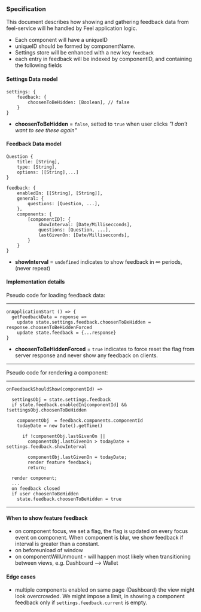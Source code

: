 ### Specification

This document describes how showing and gathering feedback data from feel-service will he handled by Feel application logic. 


- Each component will have a uniqueID
- uniqueID should be formed by componentName. 
- Settings store will be enhanced with a new key `feedback`
- each entry in feedback will be indexed by componentID, and containing the following fields

#### Settings Data model
```
settings: {
	feedback: {
    	choosenToBeHidden: [Boolean], // false
	}
}
```

- **choosenToBeHidden** = `false`, setted to `true` when user clicks _"I don't want to see these again"_

#### Feedback Data model


```
Question {
	title: [String],
	type: [String],
	options: [[String],...]
}
```


```
feedback: {
  	enabledIn: [[String], [String]],
	general: {
		questions: [Question, ...],
	},
	components: {
		[componentID]: { 
			showInterval: [Date/Millisecconds],
			questions: [Question, ...],
			lastGivenOn: [Date/Millisecconds],
		}
	}
}
```
- **showInterval** = `undefined` indicates to show feedback in &#8734; periods, (never repeat)

#### Implementation details

Pseudo code for loading feedback data:

---

```
onApplicationStart () => {
  getFeedbackData = reponse =>
    update state.settings.feedback.choosenToBeHidden = response.choosenToBeHiddenForced
    update state.feedback = {...response}
}
```
- **choosenToBeHiddenForced** = `true` indicates to force reset the flag from server response and never show any feedback on clients.


---

Pseudo code for rendering a component:

---

```
onFeedbackShouldShow(componentId) =>

  settingsObj = state.settings.feedback
  if state.feedback.enabledIn[componentId] && !settingsObj.choosenToBeHidden

    componentObj  = feedback.components.componentId
    todayDate = new Date().getTime()

      if !componentObj.lastGivenOn ||
        componentObj.lastGivenOn > todayDate + settings.feedback.showInterval

        componentObj.lastGivenOn = todayDate;
        render feature feedback;
        return;

  render component;
  ...
  on feedback closed
  if user choosenToBeHidden 
    state.feedback.choosenToBeHidden = true

```

---

#### When to show feature feedback

* on component focus, we set a flag, the flag is updated on every focus event on component. When component is blur, we show feedback if interval is greater than a constant. 
* on beforeunload of window
* on componentWillUnmount - will happen most likely when transitioning between views, e.g. Dashboard --> Wallet

#### Edge cases

* multiple components enabled on same page (Dashboard) the view might look overcrowded. We might impose a limit, in showing a component feedback only if 
`settings.feedback.current` is empty.
